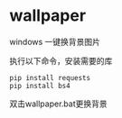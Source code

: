 # wallpaper
windows 一键换背景图片


执行以下命令，安装需要的库

    pip install requests
    pip install bs4

双击wallpaper.bat更换背景
